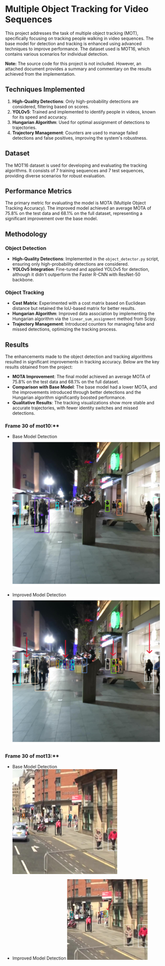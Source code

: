 # Multiple Object Tracking for Video Sequences

This project addresses the task of multiple object tracking (MOT), specifically focusing on tracking people walking in video sequences. The base model for detection and tracking is enhanced using advanced techniques to improve performance. The dataset used is MOT16, which contains various scenarios for individual detection.

**Note:** The source code for this project is not included. However, an attached document provides a summary and commentary on the results achieved from the implementation.

## Techniques Implemented

1. **High-Quality Detections**: Only high-probability detections are considered, filtering based on scores.
2. **YOLOv5**: Trained and implemented to identify people in videos, known for its speed and accuracy.
3. **Hungarian Algorithm**: Used for optimal assignment of detections to trajectories.
4. **Trajectory Management**: Counters are used to manage failed detections and false positives, improving the system's robustness.

## Dataset

The MOT16 dataset is used for developing and evaluating the tracking algorithms. It consists of 7 training sequences and 7 test sequences, providing diverse scenarios for robust evaluation.

## Performance Metrics

The primary metric for evaluating the model is MOTA (Multiple Object Tracking Accuracy). The improved model achieved an average MOTA of 75.8% on the test data and 68.1% on the full dataset, representing a significant improvement over the base model.

## Methodology

### Object Detection

- **High-Quality Detections**: Implemented in the `object_detector.py` script, ensuring only high-probability detections are considered.
- **YOLOv5 Integration**: Fine-tuned and applied YOLOv5 for detection, although it didn't outperform the Faster R-CNN with ResNet-50 backbone.

### Object Tracking

- **Cost Matrix**: Experimented with a cost matrix based on Euclidean distance but retained the IoU-based matrix for better results.
- **Hungarian Algorithm**: Improved data association by implementing the Hungarian algorithm via the `linear_sum_assignment` method from Scipy.
- **Trajectory Management**: Introduced counters for managing false and missed detections, optimizing the tracking process.

## Results

The enhancements made to the object detection and tracking algorithms resulted in significant improvements in tracking accuracy. Below are the key results obtained from the project:

- **MOTA Improvement**: The final model achieved an average MOTA of 75.8% on the test data and 68.1% on the full dataset.
- **Comparison with Base Model**: The base model had a lower MOTA, and the improvements introduced through better detections and the Hungarian algorithm significantly boosted performance.
- **Qualitative Results**: The tracking visualizations show more stable and accurate trajectories, with fewer identity switches and missed detections.

### Frame 30 of mot10:**
- Base Model Detection 
![](images/base_mot10.png)

- Improved Model Detection
![](images/model_10.png)

### Frame 30 of mot13:**
- Base Model Detection 
![](images/base_mot13.png)

- Improved Model Detection
![](images/model_13.png)


